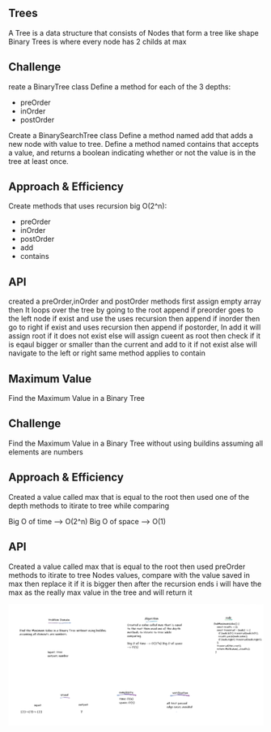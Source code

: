 ## Trees

A Tree is a data structure that consists of Nodes that form a tree like shape
Binary Trees is where every node has 2 childs at max

## Challenge

reate a BinaryTree class Define a method for each of the 3 depths:

- preOrder
- inOrder
- postOrder

Create a BinarySearchTree class Define a method named add that adds a new node with value to tree. Define a method named contains that accepts a value, and returns a boolean indicating whether or not the value is in the tree at least once.

## Approach & Efficiency

Create methods that uses recursion big O(2^n):

- preOrder
- inOrder
- postOrder
- add
- contains

## API

created a preOrder,inOrder and postOrder methods first assign empty array then It loops over the tree by going to the root append if preorder goes to the left node if exist and use the uses recursion then append if inorder then go to right if exist and uses recursion then append if postorder, In add it will assign root if it does not exist else will assign cueent as root then check if it is eqaul bigger or smaller than the current and add to it if not exist alse will navigate to the left or right same method applies to contain

<!-- ![whiteboard](../assets/wb7.png) -->

## Maximum Value

Find the Maximum Value in a Binary Tree

## Challenge

Find the Maximum Value in a Binary Tree without using buildins assuming all elements are numbers

## Approach & Efficiency

Created a value called max that is equal to the root then used one of the depth methods to itirate to tree while comparing

Big O of time --> O(2^n) Big O of space --> O(1)

## API

Created a value called max that is equal to the root then used preOrder methods to itirate to tree Nodes values, compare with the value saved in max then replace it if it is bigger then after the recursion ends i will have the max as the really max value in the tree and will return it

![whiteboard](../assets/wb16.png)
